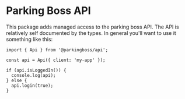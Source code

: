 # Parking Boss API

This package adds managed access to the parking boss API. The API is relatively
self documented by the types. In general you'll want to use it something like
this:

```
import { Api } from '@parkingboss/api';

const api = Api({ client: 'my-app' });

if (api.isLoggedIn()) {
  console.log(api);
} else {
  api.login(true);
}
```
